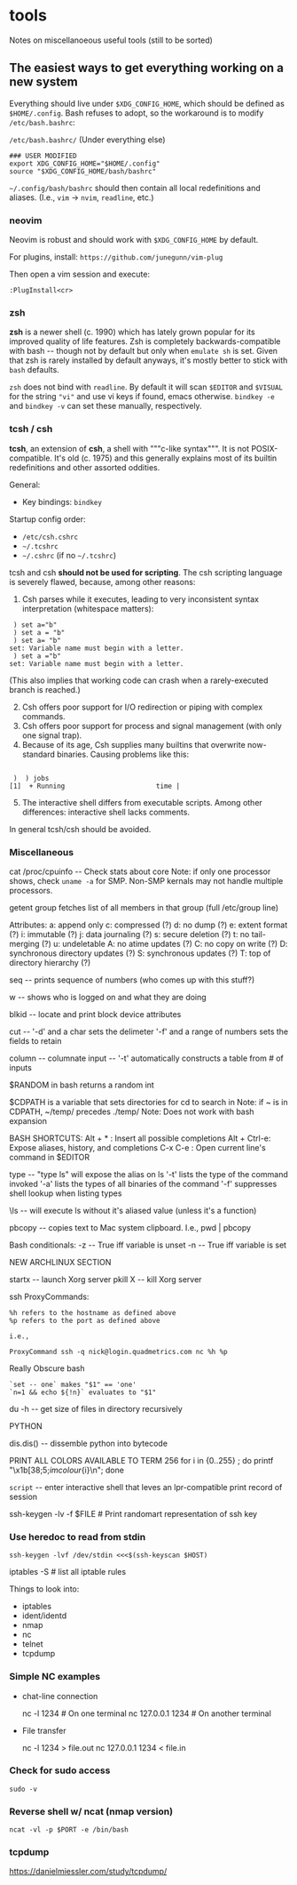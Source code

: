 # tools

Notes on miscellanoeous useful tools (still to be sorted)


## The easiest ways to get everything working on a new system

Everything should live under `$XDG_CONFIG_HOME`, which should be defined as `$HOME/.config`. Bash refuses to adopt, so the workaround is to modify `/etc/bash.bashrc`:

`/etc/bash.bashrc/` (Under everything else)
```
### USER MODIFIED
export XDG_CONFIG_HOME="$HOME/.config"
source "$XDG_CONFIG_HOME/bash/bashrc"
```

`~/.config/bash/bashrc` should then contain all local redefinitions and aliases. (I.e., `vim` -> `nvim`, `readline`, etc.)

### neovim

Neovim is robust and should work with `$XDG_CONFIG_HOME` by default.

For plugins, install: `https://github.com/junegunn/vim-plug`

Then open a vim session and execute:
```
:PlugInstall<cr>
```

### zsh

**zsh** is a newer shell (c. 1990) which has lately grown popular for its improved quality of life features. Zsh is completely backwards-compatible with bash -- though not by default but only when `emulate sh` is set. Given that zsh is rarely installed by default anyways, it's mostly better to stick with `bash` defaults.

`zsh` does not bind with `readline`. By default it will scan `$EDITOR` and `$VISUAL` for the string `"vi"` and use vi keys if found, emacs otherwise. `bindkey -e` and `bindkey -v` can set these manually, respectively.

### tcsh / csh

**tcsh**, an extension of **csh**, a shell with """c-like syntax""". It is not POSIX-compatible. It's old (c. 1975) and this generally explains most of its builtin redefinitions and other assorted oddities.

General:
* Key bindings: `bindkey`

Startup config order:
* `/etc/csh.cshrc`
* `~/.tcshrc`
* `~/.cshrc` (if no `~/.tcshrc`)

tcsh and csh **should not be used for scripting**. The csh scripting language is severely flawed, because, among other reasons:

1. Csh parses while it executes, leading to very inconsistent syntax interpretation (whitespace matters):

```
 ) set a="b"
 ) set a = "b"
 ) set a= "b"
set: Variable name must begin with a letter.
 ) set a ="b"
set: Variable name must begin with a letter.
```
(This also implies that working code can crash when a rarely-executed branch is reached.)

2. Csh offers poor support for I/O redirection or piping with complex commands. 
3. Csh offers poor support for process and signal management (with only one signal trap).
4. Because of its age, Csh supplies many builtins that overwrite now-standard binaries. Causing problems like this:

```) time | echo # this will hang

 )  ) jobs
[1]  + Running                       time |
```

5. The interactive shell differs from executable scripts. Among other differences: interactive shell lacks comments.

In general tcsh/csh should be avoided.

### Miscellaneous
cat /proc/cpuinfo -- Check stats about core
Note: if only one processor shows, check `uname -a` for SMP.
        Non-SMP kernals may not handle multiple processors.

getent group <groupname>
    fetches list of all members in that group (full /etc/group line)

Attributes:
    a: append only
    c: compressed (?)
    d: no dump (?)
    e: extent format (?)
    i: immutable (?)
    j: data journaling (?)
    s: secure deletion (?)
    t: no tail-merging (?)
    u: undeletable
    A: no atime updates (?)
    C: no copy on write (?)
    D: synchronous directory updates (?)
    S: synchronous updates (?)
    T: top of directory hierarchy (?)

seq  -- prints sequence of numbers (who comes up with this stuff?)

w -- shows who is logged on and what they are doing

blkid -- locate and print block device attributes

cut --  '-d' and a char sets the delimeter
        '-f' and a range of numbers sets the fields to retain

column -- columnate input
        -- '-t' automatically constructs a table from # of inputs

$RANDOM in bash returns a random int

$CDPATH is a variable that sets directories for cd to search in
        Note: if ~ is in CDPATH, ~/temp/ precedes ./temp/
        Note: Does not work with bash expansion

BASH SHORTCUTS:
    Alt + *     :   Insert all possible completions
    Alt + Ctrl-e:   Expose aliases, history, and completions
    C-x C-e     :   Open current line's command in $EDITOR

type -- "type ls" will expose the alias on ls
        '-t' lists the type of the command invoked
        '-a' lists the types of all binaries of the command
        '-f' suppresses shell lookup when listing types

\ls -- will execute ls without it's aliased value (unless it's a function)

pbcopy -- copies text to Mac system clipboard. I.e., pwd | pbcopy

Bash conditionals:
    -z -- True iff variable is unset
    -n -- True iff variable is set

NEW ARCHLINUX SECTION

startx -- launch Xorg server
pkill X -- kill Xorg server

ssh ProxyCommands:

    %h refers to the hostname as defined above
    %p refers to the port as defined above

    i.e.,

    ProxyCommand ssh -q nick@login.quadmetrics.com nc %h %p

Really Obscure bash

    `set -- one` makes "$1" == 'one'
    `n=1 && echo ${!n}` evaluates to "$1"

du -h <dirname> -- get size of files in directory recursively


PYTHON

dis.dis(<some python>) -- dissemble python into bytecode

PRINT ALL COLORS AVAILABLE TO TERM 256
for i in {0..255} ; do     printf "\x1b[38;5;${i}mcolour${i}\n"; done

`script` -- enter interactive shell that leves an lpr-compatible print record of session

ssh-keygen -lv -f $FILE # Print randomart representation of ssh key

### Use heredoc to read from stdin
    ssh-keygen -lvf /dev/stdin <<<$(ssh-keyscan $HOST)

iptables -S # list all iptable rules

Things to look into:

* iptables
* ident/identd
* nmap
* nc
* telnet
* tcpdump

### Simple NC examples

* chat-line connection

    nc -l 1234              # On one terminal
    nc 127.0.0.1 1234       # On another terminal

* File transfer

    nc -l 1234 > file.out
    nc 127.0.0.1 1234 < file.in

### Check for sudo access
    sudo -v

### Reverse shell w/ ncat (nmap version)
    ncat -vl -p $PORT -e /bin/bash

### tcpdump

https://danielmiessler.com/study/tcpdump/

